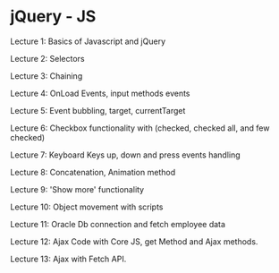 # jQuery - JS 
Lecture 1: Basics of Javascript and jQuery

Lecture 2: Selectors

Lecture 3: Chaining

Lecture 4: OnLoad Events, input methods events

Lecture 5: Event bubbling, target, currentTarget

Lecture 6: Checkbox functionality with (checked, checked all, and few checked)

Lecture 7: Keyboard Keys up, down and press events handling

Lecture 8: Concatenation, Animation method

Lecture 9: 'Show more' functionality

Lecture 10: Object movement with scripts

Lecture 11: Oracle Db connection and fetch employee data

Lecture 12: Ajax Code with Core JS, get Method and Ajax methods. 

Lecture 13: Ajax with Fetch API. 
